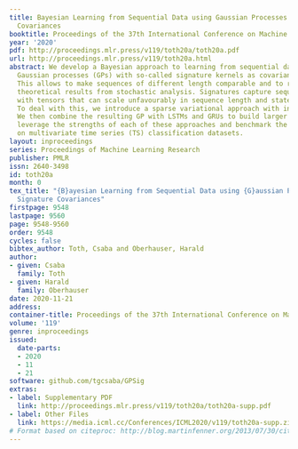 ```yaml
---
title: Bayesian Learning from Sequential Data using Gaussian Processes with Signature
  Covariances
booktitle: Proceedings of the 37th International Conference on Machine Learning
year: '2020'
pdf: http://proceedings.mlr.press/v119/toth20a/toth20a.pdf
url: http://proceedings.mlr.press/v119/toth20a.html
abstract: We develop a Bayesian approach to learning from sequential data by using
  Gaussian processes (GPs) with so-called signature kernels as covariance functions.
  This allows to make sequences of different length comparable and to rely on strong
  theoretical results from stochastic analysis. Signatures capture sequential structure
  with tensors that can scale unfavourably in sequence length and state space dimension.
  To deal with this, we introduce a sparse variational approach with inducing tensors.
  We then combine the resulting GP with LSTMs and GRUs to build larger models that
  leverage the strengths of each of these approaches and benchmark the resulting GPs
  on multivariate time series (TS) classification datasets.
layout: inproceedings
series: Proceedings of Machine Learning Research
publisher: PMLR
issn: 2640-3498
id: toth20a
month: 0
tex_title: "{B}ayesian Learning from Sequential Data using {G}aussian Processes with
  Signature Covariances"
firstpage: 9548
lastpage: 9560
page: 9548-9560
order: 9548
cycles: false
bibtex_author: Toth, Csaba and Oberhauser, Harald
author:
- given: Csaba
  family: Toth
- given: Harald
  family: Oberhauser
date: 2020-11-21
address: 
container-title: Proceedings of the 37th International Conference on Machine Learning
volume: '119'
genre: inproceedings
issued:
  date-parts:
  - 2020
  - 11
  - 21
software: github.com/tgcsaba/GPSig
extras:
- label: Supplementary PDF
  link: http://proceedings.mlr.press/v119/toth20a/toth20a-supp.pdf
- label: Other Files
  link: https://media.icml.cc/Conferences/ICML2020/v119/toth20a-supp.zip
# Format based on citeproc: http://blog.martinfenner.org/2013/07/30/citeproc-yaml-for-bibliographies/
---
```

